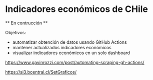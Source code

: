 # Indicadores económicos de CHile

** En contrucción **

Objetivos:
- automatizar obtención de datos usando GitHub Actions
- mantener actualizados indicadores económicos
- visualizar indicadores económicos en un solo dashboard

https://www.gavinrozzi.com/post/automating-scraping-gh-actions/

https://si3.bcentral.cl/SetGraficos/